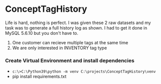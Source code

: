# ConceptTagHistory
Life is hard, nothing is perfect. I was given these 2 raw datasets and my task was to generate a full history log as shown. I had to get it done in MySQL 5.6.10 but you don't have to. 
1. One customer can recieve multiple tags at the same time
2. We are only interested in INVENTORY tag type

### Create Virtual Environment and install dependencies
- `c:\>C:\Python39\python -m venv C:\projects\ConceptTagHistory\venv`
- pip install requirements.txt
